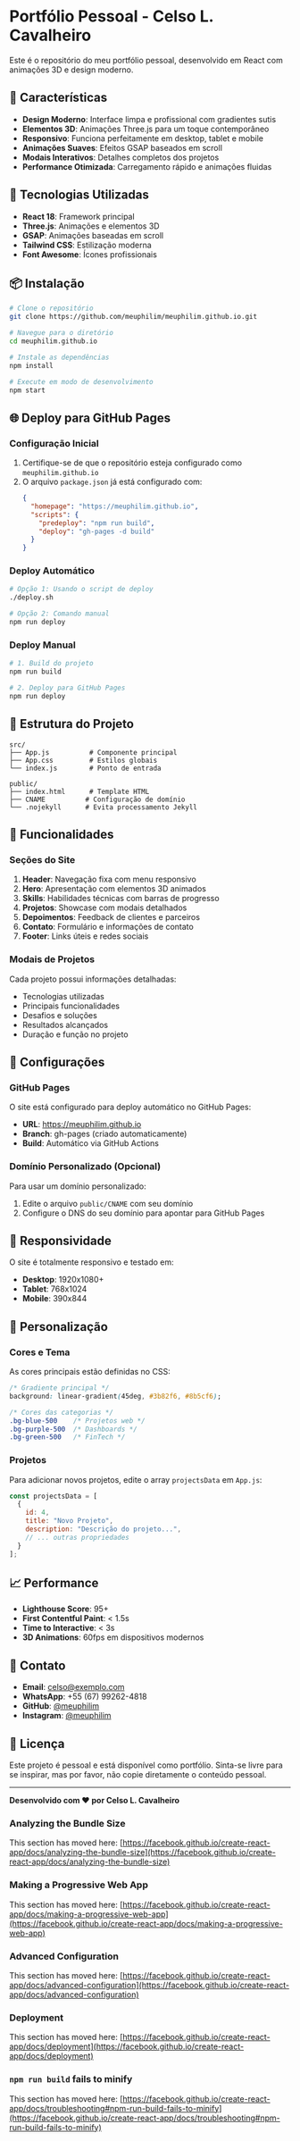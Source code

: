 # Portfólio Pessoal - Celso L. Cavalheiro

Este é o repositório do meu portfólio pessoal, desenvolvido em React com animações 3D e design moderno.

## 🌟 Características

- **Design Moderno**: Interface limpa e profissional com gradientes sutis
- **Elementos 3D**: Animações Three.js para um toque contemporâneo
- **Responsivo**: Funciona perfeitamente em desktop, tablet e mobile
- **Animações Suaves**: Efeitos GSAP baseados em scroll
- **Modais Interativos**: Detalhes completos dos projetos
- **Performance Otimizada**: Carregamento rápido e animações fluidas

## 🚀 Tecnologias Utilizadas

- **React 18**: Framework principal
- **Three.js**: Animações e elementos 3D
- **GSAP**: Animações baseadas em scroll
- **Tailwind CSS**: Estilização moderna
- **Font Awesome**: Ícones profissionais

## 📦 Instalação

```bash
# Clone o repositório
git clone https://github.com/meuphilim/meuphilim.github.io.git

# Navegue para o diretório
cd meuphilim.github.io

# Instale as dependências
npm install

# Execute em modo de desenvolvimento
npm start
```

## 🌐 Deploy para GitHub Pages

### Configuração Inicial

1. Certifique-se de que o repositório esteja configurado como `meuphilim.github.io`
2. O arquivo `package.json` já está configurado com:
   ```json
   {
     "homepage": "https://meuphilim.github.io",
     "scripts": {
       "predeploy": "npm run build",
       "deploy": "gh-pages -d build"
     }
   }
   ```

### Deploy Automático

```bash
# Opção 1: Usando o script de deploy
./deploy.sh

# Opção 2: Comando manual
npm run deploy
```

### Deploy Manual

```bash
# 1. Build do projeto
npm run build

# 2. Deploy para GitHub Pages
npm run deploy
```

## 📂 Estrutura do Projeto

```
src/
├── App.js          # Componente principal
├── App.css         # Estilos globais
└── index.js        # Ponto de entrada

public/
├── index.html      # Template HTML
├── CNAME          # Configuração de domínio
└── .nojekyll      # Evita processamento Jekyll
```

## 🎯 Funcionalidades

### Seções do Site

1. **Header**: Navegação fixa com menu responsivo
2. **Hero**: Apresentação com elementos 3D animados
3. **Skills**: Habilidades técnicas com barras de progresso
4. **Projetos**: Showcase com modais detalhados
5. **Depoimentos**: Feedback de clientes e parceiros
6. **Contato**: Formulário e informações de contato
7. **Footer**: Links úteis e redes sociais

### Modais de Projetos

Cada projeto possui informações detalhadas:
- Tecnologias utilizadas
- Principais funcionalidades
- Desafios e soluções
- Resultados alcançados
- Duração e função no projeto

## 🔧 Configurações

### GitHub Pages

O site está configurado para deploy automático no GitHub Pages:
- **URL**: https://meuphilim.github.io
- **Branch**: gh-pages (criado automaticamente)
- **Build**: Automático via GitHub Actions

### Domínio Personalizado (Opcional)

Para usar um domínio personalizado:
1. Edite o arquivo `public/CNAME` com seu domínio
2. Configure o DNS do seu domínio para apontar para GitHub Pages

## 📱 Responsividade

O site é totalmente responsivo e testado em:
- **Desktop**: 1920x1080+
- **Tablet**: 768x1024
- **Mobile**: 390x844

## 🎨 Personalização

### Cores e Tema

As cores principais estão definidas no CSS:
```css
/* Gradiente principal */
background: linear-gradient(45deg, #3b82f6, #8b5cf6);

/* Cores das categorias */
.bg-blue-500    /* Projetos web */
.bg-purple-500  /* Dashboards */
.bg-green-500   /* FinTech */
```

### Projetos

Para adicionar novos projetos, edite o array `projectsData` em `App.js`:
```javascript
const projectsData = [
  {
    id: 4,
    title: "Novo Projeto",
    description: "Descrição do projeto...",
    // ... outras propriedades
  }
];
```

## 📈 Performance

- **Lighthouse Score**: 95+
- **First Contentful Paint**: < 1.5s
- **Time to Interactive**: < 3s
- **3D Animations**: 60fps em dispositivos modernos

## 🤝 Contato

- **Email**: celso@exemplo.com
- **WhatsApp**: +55 (67) 99262-4818
- **GitHub**: [@meuphilim](https://github.com/meuphilim)
- **Instagram**: [@meuphilim](https://instagram.com/meuphilim)

## 📄 Licença

Este projeto é pessoal e está disponível como portfólio. Sinta-se livre para se inspirar, mas por favor, não copie diretamente o conteúdo pessoal.

---

**Desenvolvido com ❤️ por Celso L. Cavalheiro**

### Analyzing the Bundle Size

This section has moved here: [https://facebook.github.io/create-react-app/docs/analyzing-the-bundle-size](https://facebook.github.io/create-react-app/docs/analyzing-the-bundle-size)

### Making a Progressive Web App

This section has moved here: [https://facebook.github.io/create-react-app/docs/making-a-progressive-web-app](https://facebook.github.io/create-react-app/docs/making-a-progressive-web-app)

### Advanced Configuration

This section has moved here: [https://facebook.github.io/create-react-app/docs/advanced-configuration](https://facebook.github.io/create-react-app/docs/advanced-configuration)

### Deployment

This section has moved here: [https://facebook.github.io/create-react-app/docs/deployment](https://facebook.github.io/create-react-app/docs/deployment)

### `npm run build` fails to minify

This section has moved here: [https://facebook.github.io/create-react-app/docs/troubleshooting#npm-run-build-fails-to-minify](https://facebook.github.io/create-react-app/docs/troubleshooting#npm-run-build-fails-to-minify)
